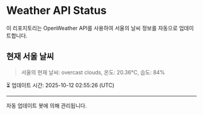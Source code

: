 
# Weather API Status

이 리포지토리는 OpenWeather API를 사용하여 서울의 날씨 정보를 자동으로 업데이트합니다.

## 현재 서울 날씨
> 서울의 현재 날씨: overcast clouds, 온도: 20.36°C, 습도: 84%

⏳ 업데이트 시간: 2025-10-12 02:55:26 (UTC)

---
자동 업데이트 봇에 의해 관리됩니다.
